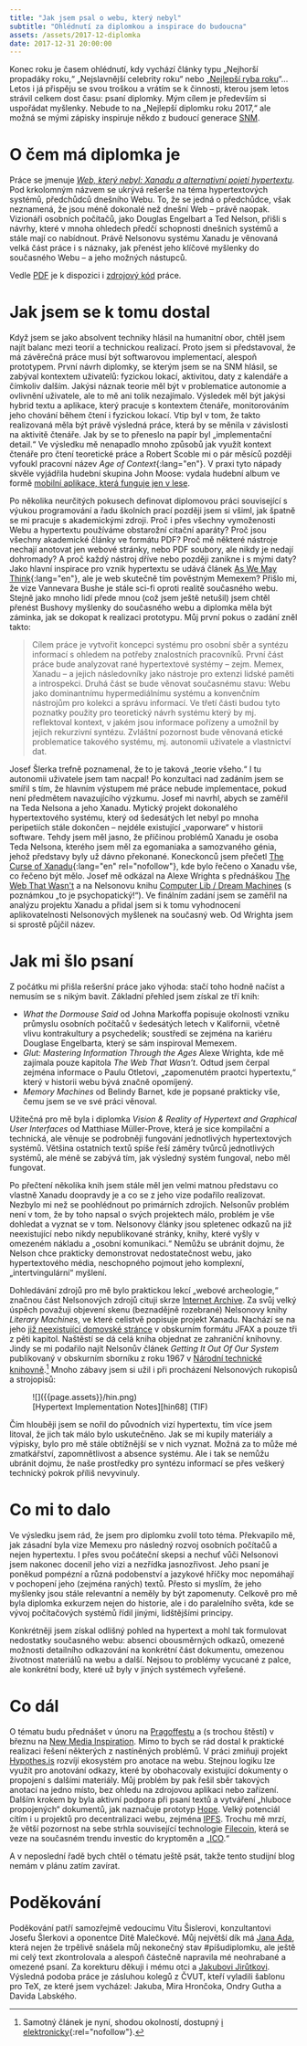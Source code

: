 ```yaml
---
title: "Jak jsem psal o webu, který nebyl"
subtitle: "Ohlédnutí za diplomkou a inspirace do budoucna"
assets: /assets/2017-12-diplomka
date: 2017-12-31 20:00:00
---
```


Konec roku je časem ohlédnutí, kdy vychází články typu „Nejhorší propadáky roku,“ „Nejslavnější celebrity roku“ nebo „[Nejlepší ryba roku](https://www.theonion.com/the-onion-s-2016-fish-of-the-year-is-this-fish-1819579494)“…  Letos i já přispěju se svou troškou a vrátím se k činnosti, kterou jsem letos strávil celkem dost času: psaní diplomky. Mým cílem je především si uspořádat myšlenky. Nebude to na „Nejlepší diplomku roku 2017,“ ale možná se mými zápisky inspiruje někdo z budoucí generace [SNM](http://novamedia.ff.cuni.cz/).

# O čem má diplomka je

Práce se jmenuje [_Web, který nebyl: Xanadu a alternativní pojetí hypertextu_](https://doi.org/10.5281/zenodo.835337). Pod krkolomným názvem se ukrývá rešerše na téma hypertextových systémů, předchůdců dnešního Webu. To, že se jedná o předchůdce, však neznamená, že jsou méně dokonalé než dnešní Web – právě naopak. Vizionáři osobních počítačů, jako Douglas Engelbart a Ted Nelson, přišli s návrhy, které v mnoha ohledech předčí schopnosti dnešních systémů a stále mají co nabídnout. Právě Nelsonovu systému Xanadu je věnovaná velká část práce i s náznaky, jak přenést jeho klíčové myšlenky do současného Webu – a jeho možných nástupců.

Vedle [PDF](https://doi.org/10.5281/zenodo.835337) je k dispozici i [zdrojový kód](https://github.com/jnv/stunome-dip) práce.

# Jak jsem se k tomu dostal

Když jsem se jako absolvent techniky hlásil na humanitní obor, chtěl jsem najít balanc mezi teorií a technickou realizací. Proto jsem si představoval, že má závěrečná práce musí být softwarovou implementací, alespoň prototypem. První návrh diplomky, se kterým jsem se na SNM hlásil, se zabýval kontextem uživatelů: fyzickou lokací, aktivitou, daty z kalendáře a čímkoliv dalším. Jakýsi náznak teorie měl být v problematice autonomie a ovlivnění uživatele, ale to mě ani tolik nezajímalo.
Výsledek měl být jakýsi hybrid textu a aplikace, který pracuje s kontextem čtenáře, monitorováním jeho chování během čtení i fyzickou lokací. Vtip byl v tom, že takto realizovaná měla být právě výsledná práce, která by se měnila v závislosti na aktivitě čtenáře. Jak by se to přeneslo na papír byl „implementační detail.“ Ve výsledku mě nenapadlo mnoho způsobů jak využít kontext čtenáře pro čtení teoretické práce a Robert Scoble mi o pár měsíců později vyfoukl pracovní název _Age of Context_{:lang="en"}. V praxi tyto nápady skvěle vyjádřila hudební skupina John Moose: vydala hudební album ve formě [mobilní aplikace, která funguje jen v lese](https://www.rollingstone.com/music/news/swedish-band-make-album-available-exclusively-in-the-woods-20150528).

<!---
> Responzivní design umožňuje webovým stránkám a aplikacím přizpůsobit se rozměrům obrazovky. Design však reaguje pouze na zařízení, není přímo responzivní vůči potřebám uživatele. Současná zařízení mají k dispozici řadu senzorů, pomocí kterých je možné odhadnout kontext zařízení […]. Do komunikace s uživatelem tak vstupují nové proměnné, kterých si nemusí být ani vědom.
>
> Vedle informací ze senzorů mají velkou hodnotu i osobní informace uživatele – jeho kalendář, hledané fráze ve vyhledávači a místa na mapě, nejnavštěvovanější stránky… Google Now ukazuje jak se s těmito informacemi dá pracovat – a podobná řešení budou nabízet i další firmy. Zpracování dat se může centralizovat a poskytnout koncovým aplikacím – tj. kontext jako služba (CaaS).
>
> Nové možnosti však s sebou nesou řadu nových problémů a etických dilemat: Nakolik můžeme věřit úsudku algoritmu a jak silný to bude mít dopad pro uživatele? A co když snaha o anticipaci povede (i neúmyslně) k manipulaci?
-->

Po několika neurčitých pokusech definovat diplomovou práci související s výukou programování a řadu školních prací později jsem si všiml, jak špatně se mi pracuje s akademickými zdroji.
Proč i přes všechny vymoženosti Webu a hypertextu používáme obstarožní citační aparáty? Proč jsou všechny akademické články ve formátu PDF? Proč mě některé nástroje nechají anotovat jen webové stránky, nebo PDF soubory, ale nikdy je nedají dohromady? A proč každý nástroj dříve nebo později zanikne i s mými daty? Jako hlavní inspirace pro vznik hypertextu se udává článek [As We May Think](https://www.theatlantic.com/magazine/archive/1945/07/as-we-may-think/303881/){:lang="en"}, ale je web skutečně tím pověstným Memexem? Přišlo mi, že vize Vannevara Bushe je stále sci-fi oproti realitě současného webu.
Stejně jako mnoho lidí přede mnou (což jsem ještě netušil) jsem chtěl přenést Bushovy myšlenky do současného webu a diplomka měla být záminka, jak se dokopat k realizaci prototypu. Můj první pokus o zadání zněl takto:

> Cílem práce je vytvořit koncepci systému pro osobní sběr a syntézu informací s ohledem na potřeby znalostních pracovníků. První část práce bude analyzovat rané hypertextové systémy – zejm. Memex, Xanadu – a jejich následovníky jako nástroje pro extenzi lidské paměti a introspekci. Druhá část se bude věnovat současnému stavu: Webu jako dominantnímu hypermediálnímu systému a konvenčním nástrojům pro kolekci a správu informací. Ve třetí části budou tyto poznatky použity pro teoretický návrh systému který by mj. reflektoval kontext, v jakém jsou informace pořízeny a umožnil by jejich rekurzivní syntézu. Zvláštní pozornost bude věnovaná etické problematice takového systému, mj. autonomii uživatele a vlastnictví dat.

Josef Šlerka trefně poznamenal, že to je taková „teorie všeho.“ I tu autonomii uživatele jsem tam nacpal! Po konzultaci nad zadáním jsem se smířil s tím, že hlavním výstupem mé práce nebude implementace, pokud není předmětem navazujícího výzkumu. Josef mi navrhl, abych se zaměřil na Teda Nelsona a jeho Xanadu. Mytický projekt dokonalého hypertextového systému, který od šedesátých let nebyl po mnoha peripetiích stále dokončen – nejdéle existující „vaporware“ v historii software. Tehdy jsem měl jasno, že příčinou problémů Xanadu je osoba Teda Nelsona, kterého jsem měl za egomaniaka a samozvaného génia, jehož představy byly už dávno překonané. Koneckonců jsem přečetl [The Curse of Xanadu](https://www.wired.com/1995/06/xanadu/){:lang="en" rel="nofollow"}, kde bylo řečeno o Xanadu vše, co řečeno být mělo.
Josef mě odkázal na Alexe Wrighta s přednáškou [The Web That Wasn't](https://www.youtube.com/watch?v=72nfrhXroo8) a na Nelsonovu knihu [Computer Lib / Dream Machines](https://en.wikipedia.org/wiki/Computer_Lib/Dream_Machines) (s poznámkou „to je psychopatický!“). Ve finálním zadání jsem se zaměřil na analýzu projektu Xanadu a přidal jsem si k tomu vyhodnocení aplikovatelnosti Nelsonových myšlenek na současný web. Od Wrighta jsem si sprostě půjčil název.

<!--
https://gimmebar.com/shutdown

Jako vývojář jsem na problematiku hypertextu nahlížel hlavně z technického hlediska. Během studia na SNM jsem se seznámil s tématikou kybertextu, který se <q cite="https://wikisofia.cz/index.php?title=Hypertext_a_hypermedia&oldid=48832">přizpůsobuje čtenáři v závislosti na jeho postupu textem</q>[^ws-ht]. Nemůžu se však zbavit pocitu, že kybertext se zaměřuje na prožitek čtenáře a estetickou hodnotu díla. Co jsem nenacházel je instrumentální využití hypertextu: jak jej využít k aktivní organizaci myšlenek, nejen ke konzumaci obsahu?

[^ws-ht]: [Wikisofia: Hypertext a hypermedia](https://wikisofia.cz/index.php?title=Hypertext_a_hypermedia&oldid=48832)
-->

# Jak mi šlo psaní

Z počátku mi přišla rešeršní práce jako výhoda: stačí toho hodně načíst a nemusím se s nikým bavit. Základní přehled jsem získal ze tří knih:

- _What the Dormouse Said_ od Johna Markoffa popisuje okolnosti vzniku průmyslu osobních počítačů v šedesátých letech v Kalifornii, včetně vlivu kontrakultury a psychedelik; soustředí se zejména na kariéru Douglase Engelbarta, který se sám inspiroval Memexem.
- _Glut: Mastering Information Through the Ages_ Alexe Wrighta, kde mě zajímala pouze kapitola _The Web That Wasn’t_. Odtud jsem čerpal zejména informace o Paulu Otletovi, „zapomenutém praotci hypertextu,“ který v historii webu bývá značně opomíjený.
- _Memory Machines_ od Belindy Barnet, kde je popsané prakticky vše, čemu jsem se ve své práci věnoval.

Užitečná pro mě byla i diplomka _Vision & Reality of Hypertext and Graphical User Interfaces_ od Matthiase Müller-Prove, která je sice kompilační a technická, ale věnuje se podrobněji fungování jednotlivých hypertextových systémů. Většina ostatních textů spíše řeší záměry tvůrců jednotlivých systémů, ale méně se zabývá tím, jak výsledný systém fungoval, nebo měl fungovat.

Po přečtení několika knih jsem stále měl jen velmi matnou představu co vlastně Xanadu doopravdy je a co se z jeho vize podařilo realizovat. Nezbylo mi než se poohlédnout po primárních zdrojích. Nelsonův problém není v tom, že by toho napsal o svých projektech málo, problém je vše dohledat a vyznat se v tom. Nelsonovy články jsou spletenec odkazů na již neexistující nebo nikdy nepublikované stránky, knihy, které vyšly v omezeném nákladu a „osobní komunikaci.“ Nemůžu se ubránit dojmu, že Nelson chce prakticky demonstrovat nedostatečnost webu, jako hypertextového média, neschopného pojmout jeho komplexní, „intertvingulární“ myšlení.

Dohledávání zdrojů pro mě bylo praktickou lekcí „webové archeologie,“ značnou část Nelsonových zdrojů cituji skrze [Internet Archive](https://archive.org/). Za svůj velký úspěch považuji objevení skenu (beznadějně rozebrané) Nelsonovy knihy _Literary Machines_, ve které celistvě popisuje projekt Xanadu. Nachází se na jeho [již neexistující domovské stránce][lm] v obskurním formátu JFAX a pouze tři z pěti kapitol. Naštěstí se dá celá kniha objednat ze zahraniční knihovny. Jindy se mi podařilo najít Nelsonův článek _Getting It Out Of Our System_ publikovaný v obskurním sborníku z roku 1967 v [Národní technické knihovně](https://vufind.techlib.cz/Record/000374271).[^giooos] Mnoho zábavy jsem si užil i při procházení Nelsonových rukopisů a strojopisů:

<figure lang="en">
![]({{page.assets}}/hin.png)
<figcaption>
[Hypertext Implementation Notes][hin68] (TIF)
</figcaption>
</figure>

Čím hlouběji jsem se nořil do původních vizí hypertextu, tím více jsem litoval, že jich tak málo bylo uskutečněno.
Jak se mi kupily materiály a výpisky, bylo pro mě stále obtížnější se v nich vyznat. Možná za to může mé zmatkářství, zapomnětlivost a absence systému. Ale i tak se nemůžu ubránit dojmu, že naše prostředky pro syntézu informací se přes veškerý technický pokrok příliš nevyvinuly.

[markoff]: https://www.penguinrandomhouse.com/books/291224/what-the-dormouse-said-by-john-markoff/9780143036760/
[barnet]: http://www.anthempress.com/memory-machines
[wright]: http://www.alexwright.org/glut/
[mprove]: https://mprove.de/diplom/index.html
[lm]: https://web.archive.org/web/20020207004604/http://www.sfc.keio.ac.jp:80/~ted/TN/PUBS/LM/LMpage.html
[hin68]: http://xanadu.com/XUarchive/hin68.tif
[^giooos]: Samotný článek je nyní, shodou okolností, dostupný [i elektronicky](http://gen.lib.rus.ec/scimag/index.php?s=10.0000/hyperland.com/1967){:rel="nofollow"}.

# Co mi to dalo

Ve výsledku jsem rád, že jsem pro diplomku zvolil toto téma. Překvapilo mě, jak zásadní byla vize Memexu pro následný rozvoj osobních počítačů a nejen hypertextu. I přes svou počáteční skepsi a nechuť vůči Nelsonovi jsem nakonec docenil jeho vizi a nezřídka jasnozřivost.
Jeho psaní je poněkud pompézní a různá podobenství a jazykové hříčky moc nepomáhají v pochopení jeho (zejména raných) textů. Přesto si myslím, že jeho myšlenky jsou stále relevantní a neměly by být zapomenuty. Celkově pro mě byla diplomka exkurzem nejen do historie, ale i do paralelního světa, kde se vývoj počítačových systémů řídil jinými, lidštějšími principy.

Konkrétněji jsem získal odlišný pohled na hypertext a mohl tak formulovat nedostatky současného webu: absenci obousměrných odkazů, omezené možnosti detailního odkazování na konkrétní část dokumentu, omezenou životnost materiálů na webu a další. Nejsou to problémy vycucané z palce, ale konkrétní body, které už byly v jiných systémech vyřešené.

# Co dál

O tématu budu přednášet v únoru na [Pragoffestu](http://www.pragoffest.cz/) a (s trochou štěstí) v březnu na [New Media Inspiration](https://www.tuesday.cz/akce/new-media-inspiration-2018/). Mimo to bych se rád dostal k praktické realizaci řešení některých z nastíněných problémů. V práci zmiňuji projekt [Hypothes.is](https://web.hypothes.is/) rozvíjí ekosystém pro anotace na webu. Stejnou logiku lze využít pro anotování odkazy, které by obohacovaly existující dokumenty o propojení s dalšími materiály. Můj problém by pak řešil sběr takových anotací na jedno místo, bez ohledu na zdrojovou aplikaci nebo zařízení. Dalším krokem by byla aktivní podpora při psaní textů a vytváření „hluboce propojených“ dokumentů, jak naznačuje prototyp [Hope](https://github.com/poef/hope).
Velký potenciál cítím i u projektů pro decentralizaci webu, zejména [IPFS](https://ipfs.io/). Trochu mě mrzí, že větší pozornost na sebe strhla související technologie [Filecoin](https://filecoin.io/), která se veze na současném trendu investic do kryptoměn a „[ICO](https://en.wikipedia.org/wiki/Initial_coin_offering).“

A v neposlední řadě bych chtěl o tématu ještě psát, takže tento studijní blog nemám v plánu zatím zavírat.

# Poděkování

Poděkování patří samozřejmě vedoucímu Vítu Šislerovi, konzultantovi Josefu Šlerkovi a oponentce Ditě Malečkové. Můj největší dík má [Jana Ada](https://twitter.com/ada_jana), která nejen že trpělivě snášela můj nekonečný stav #píšudiplomku, ale ještě mi celý text zkontrolovala a alespoň částečně napravila mé neohrabané a omezené psaní. Za korekturu děkuji i mému otci a [Jakubovi Jirůtkovi](https://twitter.com/JakubJirutka). Výsledná podoba práce je zásluhou kolegů z ČVUT, kteří vyladili šablonu pro TeX, ze které jsem vycházel: Jakuba, Mira Hrončoka, Ondry Gutha a Davida Labského.
